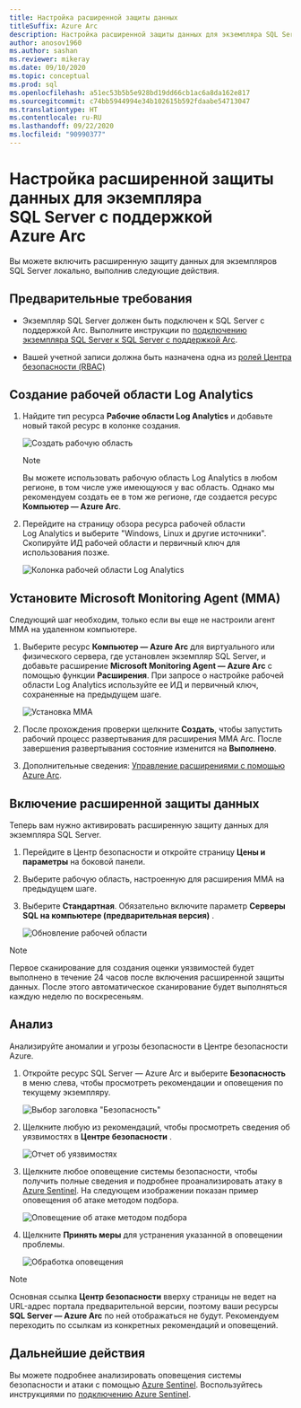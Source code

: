 ```yaml
---
title: Настройка расширенной защиты данных
titleSuffix: Azure Arc
description: Настройка расширенной защиты данных для экземпляра SQL Server с поддержкой Azure Arc
author: anosov1960
ms.author: sashan
ms.reviewer: mikeray
ms.date: 09/10/2020
ms.topic: conceptual
ms.prod: sql
ms.openlocfilehash: a51ec53b5b5e928bd19dd66cb1ac6a8da162e817
ms.sourcegitcommit: c74bb5944994e34b102615b592fdaabe54713047
ms.translationtype: HT
ms.contentlocale: ru-RU
ms.lasthandoff: 09/22/2020
ms.locfileid: "90990377"
---
```

# <a name="configure-advanced-data-security-for-azure-arc-enabled-sql-server-instance"></a>Настройка расширенной защиты данных для экземпляра SQL Server с поддержкой Azure Arc

Вы можете включить расширенную защиту данных для экземпляров SQL Server локально, выполнив следующие действия.

## <a name="prerequisites"></a>Предварительные требования

* Экземпляр SQL Server должен быть подключен к SQL Server с поддержкой Arc. Выполните инструкции по [подключению экземпляра SQL Server к SQL Server с поддержкой Arc](connect.md).

* Вашей учетной записи должна быть назначена одна из [ролей Центра безопасности (RBAC)](/azure/security-center/security-center-permissions)

## <a name="create-a-log-analytics-workspace"></a>Создание рабочей области Log Analytics

1. Найдите тип ресурса __Рабочие области Log Analytics__ и добавьте новый такой ресурс в колонке создания.

   ![Создать рабочую область](media/configure-advanced-data-security/create-new-log-analytics-workspace.png)

   > [!NOTE]
   > Вы можете использовать рабочую область Log Analytics в любом регионе, в том числе уже имеющуюся у вас область. Однако мы рекомендуем создать ее в том же регионе, где создается ресурс __Компьютер — Azure Arc__.

1. Перейдите на страницу обзора ресурса рабочей области Log Analytics и выберите "Windows, Linux и другие источники". Скопируйте ИД рабочей области и первичный ключ для использования позже.

   ![Колонка рабочей области Log Analytics](media/configure-advanced-data-security/log-analytics-workspace-blade.png)

## <a name="install-microsoft-monitoring-agent-mma"></a>Установите Microsoft Monitoring Agent (MMA)

Следующий шаг необходим, только если вы еще не настроили агент MMA на удаленном компьютере.

1. Выберите ресурс __Компьютер — Azure Arc__ для виртуального или физического сервера, где установлен экземпляр SQL Server, и добавьте расширение __Microsoft Monitoring Agent — Azure Arc__ с помощью функции **Расширения**. При запросе о настройке рабочей области Log Analytics используйте ее ИД и первичный ключ, сохраненные на предыдущем шаге.

   ![Установка MMA](media/configure-advanced-data-security/install-mma-extension.png)

1. После прохождения проверки щелкните **Создать**, чтобы запустить рабочий процесс развертывания для расширения MMA Arc. После завершения развертывания состояние изменится на **Выполнено**.

1. Дополнительные сведения: [Управление расширениями с помощью Azure Arc](/azure/azure-arc/servers/manage-vm-extensions).

## <a name="enable-advanced-data-security"></a>Включение расширенной защиты данных

Теперь вам нужно активировать расширенную защиту данных для экземпляра SQL Server.

1. Перейдите в Центр безопасности и откройте страницу **Цены и параметры** на боковой панели.

1. Выберите рабочую область, настроенную для расширения MMA на предыдущем шаге.

1. Выберите **Стандартная**. Обязательно включите параметр **Cерверы SQL на компьютере (предварительная версия)** .

   ![Обновление рабочей области](media/configure-advanced-data-security/upgrade-log-analytics-workspace.png)

 > [!NOTE]
   > Первое сканирование для создания оценки уязвимостей будет выполнено в течение 24 часов после включения расширенной защиты данных. После этого автоматическое сканирование будет выполняться каждую неделю по воскресеньям.

## <a name="explore"></a>Анализ

Анализируйте аномалии и угрозы безопасности в Центре безопасности Azure.

1. Откройте ресурс SQL Server — Azure Arc и выберите **Безопасность** в меню слева, чтобы просмотреть рекомендации и оповещения по текущему экземпляру.

   ![Выбор заголовка "Безопасность"](media/configure-advanced-data-security/security-heading-sql-server-arc.png)

1. Щелкните любую из рекомендаций, чтобы просмотреть сведения об уязвимостях в __Центре безопасности__ .

   ![Отчет об уязвимостях](media/configure-advanced-data-security/vulnerabilities-report.png)

1. Щелкните любое оповещение системы безопасности, чтобы получить полные сведения и подробнее проанализировать атаку в [Azure Sentinel](https://docs.microsoft.com/azure/sentinel/overview). На следующем изображении показан пример оповещения об атаке методом подбора.

   ![Оповещение об атаке методом подбора](media/configure-advanced-data-security/brute-force-alert.png)

1. Щелкните **Принять меры** для устранения указанной в оповещении проблемы.

   ![Обработка оповещения](media/configure-advanced-data-security/brute-force-alert-mitigation.png)

> [!NOTE]
> Основная ссылка __Центр безопасности__ вверху страницы не ведет на URL-адрес портала предварительной версии, поэтому ваши ресурсы __SQL Server — Azure Arc__ по ней отображаться не будут. Рекомендуем переходить по ссылкам из конкретных рекомендаций и оповещений.

## <a name="next-steps"></a>Дальнейшие действия

Вы можете подробнее анализировать оповещения системы безопасности и атаки с помощью [Azure Sentinel](/azure/sentinel/overview). Воспользуйтесь инструкциями по [подключению Azure Sentinel](/azure/sentinel/connect-data-sources).
